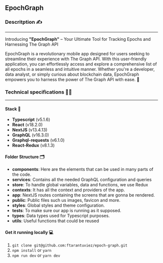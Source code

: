 ## EpochGraph

### Descritption ✍️

---

Introducing **"EpochGraph"** – Your Ultimate Tool for Tracking Epochs and Harnessing The Graph API

EpochGraph is a revolutionary mobile app designed for users seeking to streamline their experience with The Graph API. With this user-friendly application, you can effortlessly access and explore a comprehensive list of all epochs in a seamless and intuitive manner. Whether you're a developer, data analyst, or simply curious about blockchain data, EpochGraph empowers you to harness the power of The Graph API with ease. 🫡

### Technical specifications 👨‍💻

---

#### Stack 📝

- **Typescript** (v5.1.6)
- **React** (v18.2.0)
- **NextJS** (v13.4.13)
- **GraphQL** (v16.3.0)
- **Graphql-requests** (v6.1.0)
- **React-Redux** (v8.1.3)

#### Folder Structure 🗂

- **components**: Here are the elements that can be used in many parts of the code.
- **services**: Contains all the needed GraphQL configuration and queries
- **store**: To handle global variables, data and functions, we use Redux
- **contexts**: It has all the context and providers of the app.
- **app**: NextJS routes containing the screens that are gonna be rendered.
- **public**: Public files such us images, favicon and more.
- **styles**: Global styles and theme configuration.
- **tests**: To make sure our app is running as it supposed.
- **types**: Data types used for Typescript purposes.
- **utils**: Useful functions that could be reused

#### Get it running locally 💻

1. `git clone git@github.com:ftarantuviez/epoch-graph.git`
2. `npm install` or `yarn`
3. `npm run dev` or `yarn dev`
